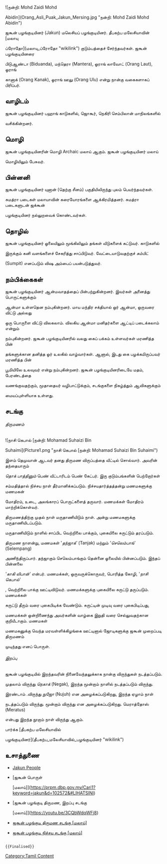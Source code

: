 ![நன்றி: Mohd Zaidi Mohd
Abidin](Orang_Asli_Puak_Jakun_Mersing.jpg "நன்றி: Mohd Zaidi Mohd Abidin")
ஜகூன் பழங்குடியினர் (Jakun) மலெசியப் பழங்குடியினர். தீபகற்ப மலேசியாவின் [மலாயு
ப்ரோதோ](மலாயு_ப்ரோதோ "wikilink") குடும்பத்தைச் சேர்ந்தவர்கள். ஜகூன் பழங்குடியினரை
பிடுஆண்டா (Biduanda), மந்தெரா (Mantera), ஓராங் லாவோட் (Orang Laut), ஓராங்
கானாக் (Orang Kanak), ஓராங் ஊலு (Orang Ulu) என்று நான்கு வகைகளாகப் பிரிப்பர்.

## வாழிடம்

ஜகூன் பழங்குடியினர் பஹாங் காடுகளில், ஜொகூர், நெகிரி செம்பிலான் மாநிலங்களில்
வசிக்கின்றனர்.

## மொழி

ஜகூன் பழங்குடியினரின் மொழி Archaic மலாய் ஆகும். ஜகூன் பழங்குடியினர் மலாய்
மொழியிலும் பேசுவர்.

## பின்னனி

ஜகூன் பழங்குடியினர் யுனான் (தெற்கு சீனம்) பகுதியிலிருந்து புலம் பெயர்ந்தவர்கள்.
சுமத்ரா படைகள் மலாயாவின் கரையோரங்களை ஆக்கிரமித்தனர். சுமத்ரா படைகளுடன் ஜக்கூன்
பழங்குடியினர் நல்லுறவைக் கொண்டவர்கள்.

## தொழில்

ஜகூன் பழங்குடியினர் ஓலையிலும் மூங்கிலிலும் தங்கள் வீடுகளைக் கட்டுவர். காடுகளில்
இருக்கும் கனி வளங்களைச் சேகரித்து சாப்பிடுவர். வேட்டையாடுவதற்குச் *சும்பிட்*
(Sumpit) எனப்படும் விஷ அம்பைப் பயன்படுத்துவர்.

## நம்பிக்கைகள்

ஜகூன் பழங்குடியினர் ஆன்மவாதத்தைப் பின்பற்றுகின்றனர். இவர்கள் அனைத்து பொருட்களுக்கும்
ஆன்மா உள்ளதென நம்புகின்றனர். மாய மந்திர சக்தியால் ஒர் ஆன்மா, ஒருவரை விட்டு அல்லது
ஒரு பொருளை விட்டு விலகலாம். விலகிய ஆன்மா மனிதர்களை ஆட்டிப் படைக்கலாம் என்றும்
நம்புகின்றனர். ஜகூன் பழங்குடியினரில் வலது கைப் பக்கம் உள்ளவர்கள் மரணித்த பின்
தங்களுக்கான தனித்த ஓர் உலகில் வாழ்வார்கள். ஆனால், இடது கை பழக்கமிருப்பவர் மரணித்த பின்
பூமியிலே உலவுவர் என்று நம்புகின்றனர். ஜகூன் பழங்குடியினரிடையே மதம், பேரண்டத்தை
வணங்குவதற்கும், மூதாதையர் வழிபாட்டுக்கும், சடங்குகளை நிகழ்த்தும் ஆவிகளுக்கும்
மையப்புள்ளியாக உள்ளது.

## சடங்கு

###### திருமணம்

![நாசி கெபால் \[நன்றி: Mohamad Suhaizi Bin
Suhaimi](Picture1.png "நாசி கெபால் [நன்றி: Mohamad Suhaizi Bin Suhaimi")
இளம் தெமுவான் ஆடவர் தனது திருமண விருப்பத்தை வீட்டில் சொல்வார். அவரின் தந்தையாரும்
*தொக் பாத்தினும்* பெண் வீட்டாரிடம் பெண் கேட்பர். இரு குடும்பங்களின் பெற்றோர்கள்
சம்மதித்தால் நிச்சய நாள் தீர்மானிக்கப்படும். நிச்சயதார்த்தத்தன்று மணமகளுக்கு மணமகன்
மோதிரம், உடை, அலங்காரப் பொருட்களைத் தருவார். மணமக்கள் மோதிரம் மாற்றிக்கொள்வர்.
திருமணத்திற்கு முதல் நாள் மருதாணியிடும் நாள். அன்று மணமகளுக்கு மருதாணியிடப்படும்.
மருதாணியிடும் நாளில் சாப்பிட வெற்றிலை பாக்கும், புகையிலை சுருட்டும் தரப்படும்.
திருமண நாளன்று, மணமகள் '*தந்ஜாக்'* (Tanjak) மற்றும் *'செலெம்பாங்'* (Selempang)
அணிந்திருப்பார். தந்ஜாகும் செலெம்பாங்கும் தென்னை ஓலையில் பின்னப்படும். இந்தப் பின்னலை
*'காகி லிபான்'* என்பர். மணமக்கள், ஒருவருக்கொருவர், பொரித்த கோழி, '*நாசி கெபால்'*
, வெற்றிலை பாக்கு ஊட்டிவிடுவர். மணமக்களுக்கு புகையிலை சுருட்டு தருப்படும். மணமக்கள்
சுருட்டு தீரும் வரை புகைபிடிக்க வேண்டும். சுருட்டின் முடிவு வரை புகைபிடிப்பது,
மணமக்கள் ஒன்றிணைந்து அவர்களின் வாழ்கை இறுதி வரை செல்லுவதற்கான குறியீடாகும். மணமகள்
மணமகனுக்கு வெந்த மரவள்ளிக்கிழங்கை ஊட்டினால் ஜோடிகளுக்கு ஜகூன் முறைப்படி திருமணம்
முடிந்தது எனப் பொருள்.

###### இறப்பு

ஜகூன் பழங்குடியில் இறந்தவரின் நினைவேந்தலுக்காக நான்கு விருந்துகள் நடத்தப்படும்.
முதலாம் விருந்து *நெகாக்* (Negak)*,* இறந்த மூன்றாம் நாளில் நடத்தப்படும் விருந்து.
இரண்டாம் .விருந்து *நுஜோ* (Nujuh) என அழைக்கப்படுகிறது, இறந்த ஏழாம் நாள்
நடத்தப்படும் விருந்து. மூன்றாம் விருந்து என அழைக்கப்படுகிறது. மெராத்தோஸ் (Meratus)
என்பது இறந்த நூறாம் நாள் விருந்து ஆகும்.

பார்க்க [தீபகற்ப மலேசியாவில்
பழங்குடியினர்](தீபகற்ப_மலேசியாவில்_பழங்குடியினர் "wikilink")

## உசாத்துணை

-   [Jakun People](https://www.britannica.com/topic/Jakun)
-   [ஜகூன் பொருள்
    \[மலாய்\]](https://prpm.dbp.gov.my/Cari1?keyword=jakun&d=102572&#LIHATSINI)
-   [ஜகூன் பழங்குடி திருமண, இறப்பு சடங்கு
    \[மலாய்\]](https://youtu.be/3CQbWdqWFj8)
-   [ஜகூன் பழங்குடி திருமண சடங்கு \[மலாய்\]](https://youtu.be/JJSPzz548VA)
-   [ஜகூன் பழங்குடி நிச்சய சடங்கு \[மலாய்\]](https://youtu.be/IqRg4LMVNL8)

```{=mediawiki}
{{Finalised}}
```
[Category:Tamil Content](Category:Tamil_Content "wikilink")
